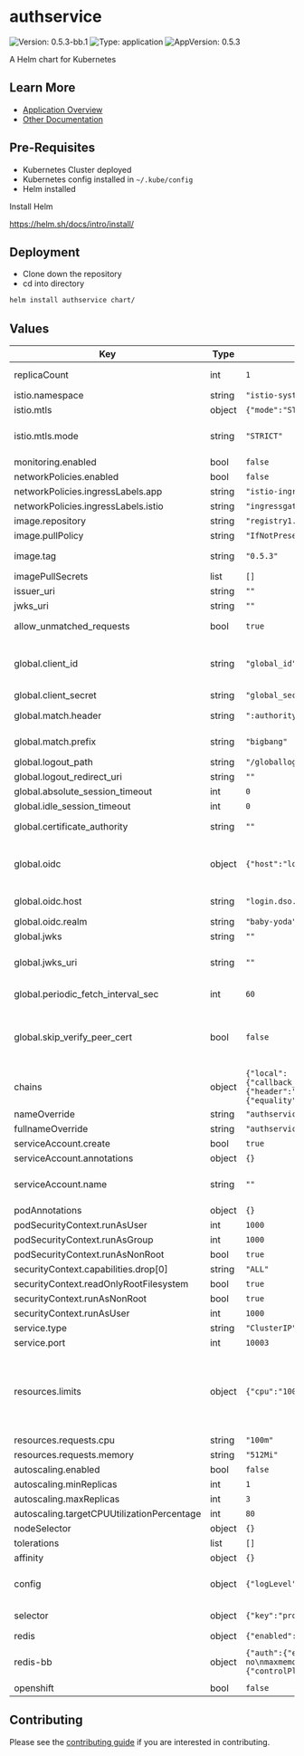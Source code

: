 # authservice

![Version: 0.5.3-bb.1](https://img.shields.io/badge/Version-0.5.3--bb.1-informational?style=flat-square) ![Type: application](https://img.shields.io/badge/Type-application-informational?style=flat-square) ![AppVersion: 0.5.3](https://img.shields.io/badge/AppVersion-0.5.3-informational?style=flat-square)

A Helm chart for Kubernetes

## Learn More
* [Application Overview](docs/overview.md)
* [Other Documentation](docs/)

## Pre-Requisites

* Kubernetes Cluster deployed
* Kubernetes config installed in `~/.kube/config`
* Helm installed

Install Helm

https://helm.sh/docs/intro/install/

## Deployment

* Clone down the repository
* cd into directory
```bash
helm install authservice chart/
```

## Values

| Key | Type | Default | Description |
|-----|------|---------|-------------|
| replicaCount | int | `1` | When setting this above 1, a redis configuration is required.  See globals.redis_server_uri |
| istio.namespace | string | `"istio-system"` |  |
| istio.mtls | object | `{"mode":"STRICT"}` | Default authservice peer authentication |
| istio.mtls.mode | string | `"STRICT"` | Two mtls modes allowed STRICT = Allow only mutual TLS traffic PERMISSIVE = Allow both plain text and mutual TLS traffic |
| monitoring.enabled | bool | `false` |  |
| networkPolicies.enabled | bool | `false` |  |
| networkPolicies.ingressLabels.app | string | `"istio-ingressgateway"` |  |
| networkPolicies.ingressLabels.istio | string | `"ingressgateway"` |  |
| image.repository | string | `"registry1.dso.mil/ironbank/istio-ecosystem/authservice"` |  |
| image.pullPolicy | string | `"IfNotPresent"` |  |
| image.tag | string | `"0.5.3"` | Overrides the image tag whose default is the chart appVersion. |
| imagePullSecrets | list | `[]` |  |
| issuer_uri | string | `""` | Issuer and jwks URIs if not using Keycloak |
| jwks_uri | string | `""` |  |
| allow_unmatched_requests | bool | `true` | If true will allow the requests even no filter chain match is found |
| global.client_id | string | `"global_id"` | Global Authorization URI value to set if not using Keycloak authorization_uri: "" Global Token URI Value to set if not using Keycloak token_uri: "" Default client_id to be used in each chain |
| global.client_secret | string | `"global_secret"` | default client_secret to be used in each chain |
| global.match.header | string | `":authority"` | Header to match.  The value ":authority" is used to match the requested hostname |
| global.match.prefix | string | `"bigbang"` | value matches the start of the header value defined above |
| global.logout_path | string | `"/globallogout"` | Logout URL for the client |
| global.logout_redirect_uri | string | `""` | Logout Redirect URI for the client |
| global.absolute_session_timeout | int | `0` |  |
| global.idle_session_timeout | int | `0` |  |
| global.certificate_authority | string | `""` | CA signing the OIDC provider. Passed through as a Helm multi-line string. See README for example. |
| global.oidc | object | `{"host":"login.dso.mil","realm":"baby-yoda"}` | URI for Redis instance used for OIDC token storage/retrieval. This may also be specified per-chain. redis_server_uri: tcp://{{ .Release.Name }}-{{ .Release.Namespace }}-auth-redis-master:6379/ |
| global.oidc.host | string | `"login.dso.mil"` | OpenID Connect hostname.  Assumption of Keycloak based on URL construction |
| global.oidc.realm | string | `"baby-yoda"` | Realm for OpenID Connect |
| global.jwks | string | `""` | escaped json for the JWKS |
| global.jwks_uri | string | `""` | Request URI that has the JWKs. If neither jwks or jwks_uri are specified the jwks_uri is computed based on the provided OIDC realm and and host" |
| global.periodic_fetch_interval_sec | int | `60` | Request interval to check whether new JWKs are available. |
| global.skip_verify_peer_cert | bool | `false` | If set to true, the verification of the destination certificate will be skipped when making a request to the JWKs URI. This option is useful when you want to use a self-signed certificate for testing purposes, but basically should not be set to true in any other cases. |
| chains | object | `{"local":{"callback_uri":"https://localhost/login","client_id":"local_id","client_secret":"local_secret","logout_path":"/local","match":{"header":":local","prefix":"localhost"}},"test-equality":{"callback_uri":"https://test/login","match":{"equality":"header_setting","header":"testheader"}}}` | Individual chains.  Must have a `name` value and a `callback_uri` |
| nameOverride | string | `"authservice"` |  |
| fullnameOverride | string | `"authservice"` |  |
| serviceAccount.create | bool | `true` | Specifies whether a service account should be created |
| serviceAccount.annotations | object | `{}` | Annotations to add to the service account |
| serviceAccount.name | string | `""` | The name of the service account to use. If not set and create is true, a name is generated using the fullname template |
| podAnnotations | object | `{}` |  |
| podSecurityContext.runAsUser | int | `1000` |  |
| podSecurityContext.runAsGroup | int | `1000` |  |
| podSecurityContext.runAsNonRoot | bool | `true` |  |
| securityContext.capabilities.drop[0] | string | `"ALL"` |  |
| securityContext.readOnlyRootFilesystem | bool | `true` |  |
| securityContext.runAsNonRoot | bool | `true` |  |
| securityContext.runAsUser | int | `1000` |  |
| service.type | string | `"ClusterIP"` |  |
| service.port | int | `10003` |  |
| resources.limits | object | `{"cpu":"100m","memory":"512Mi"}` | We usually recommend not to specify default resources and to leave this as a conscious choice for the user. This also increases chances charts run on environments with little resources, such as Minikube. If you do want to specify resources, uncomment the following lines, adjust them as necessary, and remove the curly braces after 'resources:'. |
| resources.requests.cpu | string | `"100m"` |  |
| resources.requests.memory | string | `"512Mi"` |  |
| autoscaling.enabled | bool | `false` |  |
| autoscaling.minReplicas | int | `1` |  |
| autoscaling.maxReplicas | int | `3` |  |
| autoscaling.targetCPUUtilizationPercentage | int | `80` |  |
| nodeSelector | object | `{}` |  |
| tolerations | list | `[]` |  |
| affinity | object | `{}` |  |
| config | object | `{"logLevel":"trace"}` | Name of the secret to source authservices `config.json` from, created outside of helm chart TODO: Create this as part of the helmchart? |
| selector | object | `{"key":"protect","value":"keycloak"}` | Label to determine what workloads (pods/deployments) should be protected by authservice. |
| redis | object | `{"enabled":false}` | Conditional for enabling Redis Subchart |
| redis-bb | object | `{"auth":{"enabled":false},"commonConfiguration":"# Enable AOF https://redis.io/topics/persistence#append-only-file\nappendonly no\nmaxmemory 200mb\nmaxmemory-policy allkeys-lru\nsave \"\"","istio":{"redis":{"enabled":false}},"networkPolicies":{"controlPlaneCidr":"0.0.0.0/0","enabled":true}}` | Values passthrough for redis Subchart https://repo1.dso.mil/platform-one/big-bang/apps/sandbox/redis/-/blob/main/chart/values.yaml |
| openshift | bool | `false` |  |

## Contributing

Please see the [contributing guide](./CONTRIBUTING.md) if you are interested in contributing.
